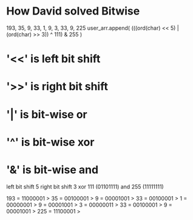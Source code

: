 How David solved Bitwise
========================

193, 35, 9, 33, 1, 9, 3, 33, 9, 225
user_arr.append( (((ord(char) << 5) | (ord(char) >> 3)) ^ 111) & 255 )
 # '<<' is left bit shift
  # '>>' is right bit shift
  # '|' is bit-wise or
  # '^' is bit-wise xor
  # '&' is bit-wise and

left bit shift 5
right bit shift 3
xor 111 (01101111)
and 255 (11111111)



193 = 11000001 > 
35 = 00100001 > 
9 = 00001001 > 
33 = 00100001 > 
1 = 00000001 > 
9 = 00001001 > 
3 = 00000011 > 
33 = 00100001 > 
9 = 00001001 > 
225 = 11100001 > 
